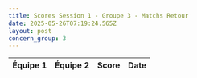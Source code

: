 ```yaml
---
title: Scores Session 1 - Groupe 3 - Matchs Retour
date: 2025-05-26T07:19:24.565Z
layout: post
concern_group: 3
---
```




| Équipe 1 | Équipe 2 | Score | Date |
|----------|----------|-------|------|

